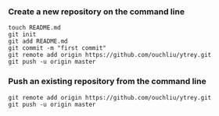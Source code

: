### Create a new repository on the command line
```
touch README.md
git init
git add README.md
git commit -m "first commit"
git remote add origin https://github.com/ouchliu/ytrey.git
git push -u origin master
```

### Push an existing repository from the command line
```
git remote add origin https://github.com/ouchliu/ytrey.git
git push -u origin master
```
